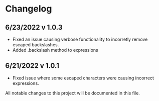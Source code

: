 # Changelog

## 6/23/2022 v 1.0.3

- Fixed an issue causing verbose functionality to incorretly remove escaped backslashes.
- Added .backslash method to expressions

## 6/21/2022 v 1.0.1

- Fixed issue where some escaped characters were causing incorrect expressions.

All notable changes to this project will be documented in this file.